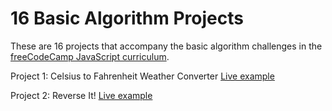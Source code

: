 # 16 Basic Algorithm Projects

These are 16 projects that accompany the basic algorithm challenges in the [freeCodeCamp JavaScript curriculum](https://www.freecodecamp.org/learn/javascript-algorithms-and-data-structures/#basic-algorithm-scripting). 

Project 1: Celsius to Fahrenheit Weather Converter [Live example]()  

Project 2: Reverse It! [Live example]()
